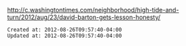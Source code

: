
http://c.washingtontimes.com/neighborhood/high-tide-and-turn/2012/aug/23/david-barton-gets-lesson-honesty/

    Created at: 2012-08-26T09:57:40-04:00
    Updated at: 2012-08-26T09:57:40-04:00


